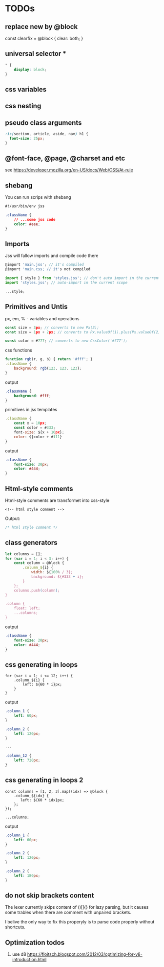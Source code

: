 # TODOs

## replace new by @block
const clearfix = @block {
  clear: both;
}

## universal selector *
```css
* {
    display: block;
}
```

## css variables
## css nesting
## pseudo class arguments
```css
:is(section, article, aside, nav) h1 {
  font-size: 25px;
}
```

## @font-face, @page, @charset and etc

see https://developer.mozilla.org/en-US/docs/Web/CSS/At-rule

## shebang

You can run scrips with shebang
```css
#!/usr/bin/env jss

.className {
    // ...some jss code
    color: #eee;
}
```

## Imports

Jss will fallow imports and compile code there
```javascript
@import 'main.jss'; // it's compiled
@import 'main.css; // it's not compiled

import { style } from 'styles.jss'; // don't auto import in the current scope, you need to call ...style
import 'styles.jss'; // auto-import in the current scope

...style;
```

## Primitives and Untis

px, em, % - variables and operations

``` javascript
const size = 3px; // converts to new Px(3);
const size = 1px + 2px; // converts to Px.valueOf(1).plus(Px.valueOf(2));

const color = #777; // converts to new CssColor('#777');
```


css functions

``` javascript
function rgb(r, g, b) { return '#fff'; }
.className {
    background: rgb(123, 123, 123);
}
```

output

``` css
.className {
    background: #fff;
}
```

primitives in jss templates

``` javascript
.className {
    const x = 10px;
    const color = #333;
    font-size: ${x + 10px};
    color: ${color + #111}
}
```

output

``` css
.className {
    font-size: 20px;
    color: #444;
}
```

## Html-style comments

Html-style comments are transformet into css-style

```jsslang
<!-- html style comment -->
```

Output:

```css
/* html style comment */
```

## class generators

``` javascript
let columns = [];
for (var i = 1; i < 3; i++) {
    const column = @block {
        .column_${i} {
            width: ${100% / 3};
            background: ${#333 + i};
        }
    };
    columns.push(column);
}

.column {
    float: left;
    ...columns;
}

```

output

``` css
.className {
    font-size: 20px;
    color: #444;
}
```

## css generating in loops

```jsslang
for (var i = 1; i <= 12; i++) {
    .column_${i} {
        left: ${60 * i}px;
    }
}
```

output
```css
.column_1 {
    left: 60px;
}

.column_2 {
    left: 120px;
}

...

.column_12 {
    left: 720px;
}
```

## css generating in loops 2

```jsslang
const columns = [1, 2, 3].map((idx) => @block {
    .column_${idx} {
       left: ${60 * idx}px;
    };
});

...columns;
```

output

```css
.column_1 {
    left: 60px;
}

.column_2 {
    left: 120px;
}

.column_2 {
    left: 180px;
}
```

## do not skip brackets content
The lexer currently skips content of ()[]{} for lazy parsing, but it causes some trables when there are comment with unpaired brackets.

I belive the only way to fix this properyly is to parse code properly without shortcuts.

## Optimization todos

1. use d8
https://floitsch.blogspot.com/2012/03/optimizing-for-v8-introduction.html
